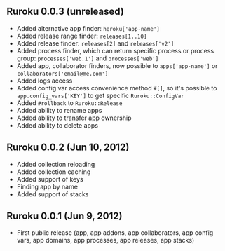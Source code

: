 ## Ruroku 0.0.3 (unreleased)

* Added alternative app finder: `heroku['app-name']`
* Added release range finder: `releases[1..10]`
* Added release finder: `releases[2]` and `releases['v2']`
* Added process finder, which can return specific process or process
  group: `processes['web.1']` and `processes['web']`
* Added app, collaborator finders, now possible to `apps['app-name']` or
  `collaborators['email@me.com']`
* Added logs access
* Added config var access convenience method `#[]`, so it's possible to
  `app.config_vars['KEY']` to get specific `Ruroku::ConfigVar`
* Added `#rollback` to `Ruroku::Release`
* Added ability to rename apps
* Added ability to transfer app ownership
* Added ability to delete apps

## Ruroku 0.0.2 (Jun 10, 2012)

* Added collection reloading
* Added collection caching
* Added support of keys
* Finding app by name
* Added support of stacks

## Ruroku 0.0.1 (Jun 9, 2012)

* First public release (app, app addons, app collaborators, app config
  vars, app domains, app processes, app releases, app stacks)
